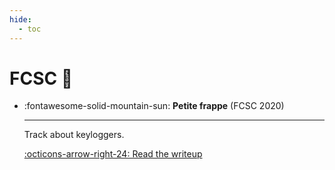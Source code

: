 ```yaml
---
hide:
  - toc
---
```


# FCSC :rooster:

<div class="grid cards" markdown>

-   :fontawesome-solid-mountain-sun: __Petite frappe__ (FCSC 2020)

    ---

    Track about keyloggers.

    [:octicons-arrow-right-24: Read the writeup](petite-frappe/README.md)

</div>
